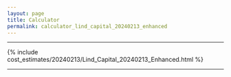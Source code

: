 ```yaml
---
layout: page
title: Calculator
permalink: calculator_lind_capital_20240213_enhanced
---
```


___

{% include cost_estimates/20240213/Lind_Capital_20240213_Enhanced.html %}

___

